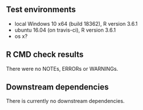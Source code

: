 ## Test environments
* local Windows 10 x64 (build 18362), R version 3.6.1
* ubuntu 16.04 (on travis-ci), R version 3.6.1
* os x?

## R CMD check results
There were no NOTEs, ERRORs or WARNINGs. 

## Downstream dependencies
There is currently no downstream dependencies.